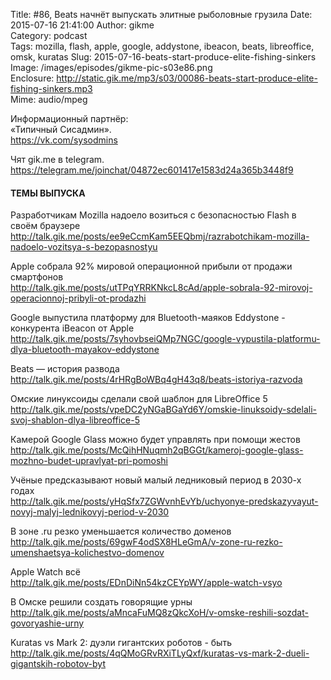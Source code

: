 Title: #86, Beats начнёт выпускать элитные рыболовные грузила
Date: 2015-07-16 21:41:00
Author: gikme  
Category: podcast  
Tags: mozilla, flash, apple, google, addystone, ibeacon, beats, libreoffice, omsk, kuratas
Slug: 2015-07-16-beats-start-produce-elite-fishing-sinkers
Image: /images/episodes/gikme-pic-s03e86.png  
Enclosure: http://static.gik.me/mp3/s03/00086-beats-start-produce-elite-fishing-sinkers.mp3  
Mime: audio/mpeg

Информационный партнёр:  
«Типичный Сисадмин».  
<https://vk.com/sysodmins>

Чят gik.me в telegram.  
<https://telegram.me/joinchat/04872ec601417e1583d24a365b3448f9>

#### ТЕМЫ ВЫПУСКА

Разработчикам Mozilla надоело возиться с безопасностью Flash в своём браузере  
<http://talk.gik.me/posts/ee9eCcmKam5EEQbmj/razrabotchikam-mozilla-nadoelo-vozitsya-s-bezopasnostyu>

Apple собрала 92% мировой операционной прибыли от продажи смартфонов  
<http://talk.gik.me/posts/utTPqYRRKNkcL8cAd/apple-sobrala-92-mirovoj-operacionnoj-pribyli-ot-prodazhi>

Google выпустила платформу для Bluetooth-маяков Eddystone - конкурента iBeacon от Apple  
<http://talk.gik.me/posts/7syhovbseiQMp7NGC/google-vypustila-platformu-dlya-bluetooth-mayakov-eddystone>

Beats — история развода  
<http://talk.gik.me/posts/4rHRgBoWBq4gH43q8/beats-istoriya-razvoda>

Омские линуксоиды сделали свой шаблон для LibreOffice 5  
<http://talk.gik.me/posts/vpeDC2yNGaBGaYd6Y/omskie-linuksoidy-sdelali-svoj-shablon-dlya-libreoffice-5>

Камерой Google Glass можно будет управлять при помощи жестов  
<http://talk.gik.me/posts/McQihHNuqmh2qBGGt/kameroj-google-glass-mozhno-budet-upravlyat-pri-pomoshi>

Учёные предсказывают новый малый ледниковый период в 2030-х годах  
<http://talk.gik.me/posts/yHqSfx7ZGWvnhEvYb/uchyonye-predskazyvayut-novyj-malyj-lednikovyj-period-v-2030>

В зоне .ru резко уменьшается количество доменов  
<http://talk.gik.me/posts/69gwF4odSX8HLeGmA/v-zone-ru-rezko-umenshaetsya-kolichestvo-domenov>

Apple Watch всё  
<http://talk.gik.me/posts/EDnDiNn54kzCEYpWY/apple-watch-vsyo>

В Омске решили создать говорящие урны  
<http://talk.gik.me/posts/aMncaFuMQ8zQkcXoH/v-omske-reshili-sozdat-govoryashie-urny>

Kuratas vs Mark 2: дуэли гигантских роботов - быть  
<http://talk.gik.me/posts/4qQMoGRvRXiTLyQxf/kuratas-vs-mark-2-dueli-gigantskih-robotov-byt>
